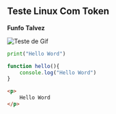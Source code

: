 ## Teste Linux Com Token

**Funfo**
__Talvez__

![Teste de Gif](https://i.pinimg.com/originals/77/80/4e/77804eda54e8db8f167ad38d95cf632f.gif "Teste de Title")

~~~python
print("Hello Word")
~~~

~~~javascript
function hello(){
    console.log("Hello Word")
}
~~~

~~~html
<p>
    Hello Word
</p>
~~~







